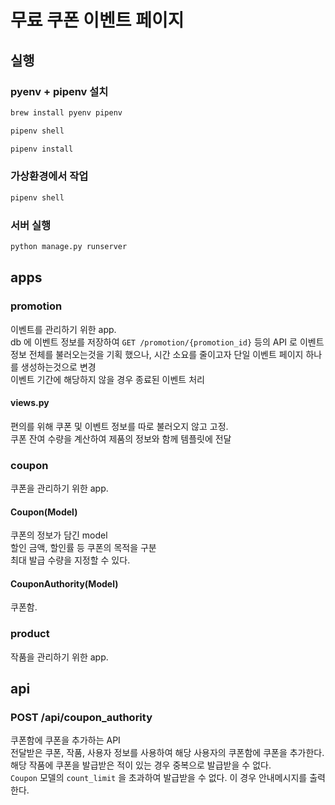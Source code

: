 # 무료 쿠폰 이벤트 페이지

## 실행
### pyenv + pipenv 설치

```bash
brew install pyenv pipenv
```

```bash
pipenv shell
```

```bash
pipenv install
```

### 가상환경에서 작업
```bash
pipenv shell
```

### 서버 실행
```bash
python manage.py runserver
```

## apps

### promotion
이벤트를 관리하기 위한 app.  
db 에 이벤트 정보를 저장하여 ```GET /promotion/{promotion_id}``` 등의 API 로 이벤트 정보 전체를 불러오는것을 기획 했으나, 시간 소요를 줄이고자 단일 이벤트 페이지 하나를 생성하는것으로 변경  
이벤트 기간에 해당하지 않을 경우 종료된 이벤트 처리

#### views.py
편의를 위해 쿠폰 및 이벤트 정보를 따로 불러오지 않고 고정.  
쿠폰 잔여 수량을 계산하여 제품의 정보와 함께 템플릿에 전달

### coupon
쿠폰을 관리하기 위한 app.

#### Coupon(Model)
쿠폰의 정보가 담긴 model  
할인 금액, 할인률 등 쿠폰의 목적을 구분  
최대 발급 수량을 지정할 수 있다.

#### CouponAuthority(Model)
쿠폰함.

### product
작품을 관리하기 위한 app.

## api

### POST /api/coupon_authority
쿠폰함에 쿠폰을 추가하는 API  
전달받은 쿠폰, 작품, 사용자 정보를 사용하여 해당 사용자의 쿠폰함에 쿠폰을 추가한다.  
해당 작품에 쿠폰을 발급받은 적이 있는 경우 중복으로 발급받을 수 없다.  
```Coupon``` 모델의 ```count_limit``` 을 초과하여 발급받을 수 없다. 이 경우 안내메시지를 출력한다.